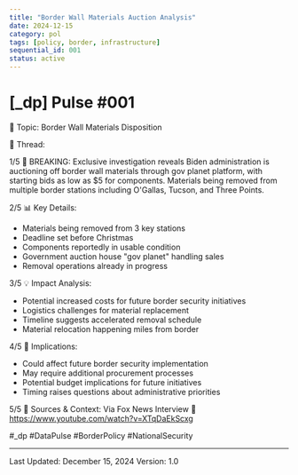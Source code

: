 ```yaml
---
title: "Border Wall Materials Auction Analysis"
date: 2024-12-15
category: pol
tags: [policy, border, infrastructure]
sequential_id: 001
status: active
---
```


# [_dp] Pulse #001
📍 Topic: Border Wall Materials Disposition

🧵 Thread:

1/5 🚨 BREAKING: Exclusive investigation reveals Biden administration is auctioning off border wall materials through gov planet platform, with starting bids as low as $5 for components. Materials being removed from multiple border stations including O'Gallas, Tucson, and Three Points.

2/5 📊 Key Details:
- Materials being removed from 3 key stations
- Deadline set before Christmas
- Components reportedly in usable condition
- Government auction house "gov planet" handling sales
- Removal operations already in progress

3/5 💡 Impact Analysis:
- Potential increased costs for future border security initiatives
- Logistics challenges for material replacement
- Timeline suggests accelerated removal schedule
- Material relocation happening miles from border

4/5 🔮 Implications:
- Could affect future border security implementation
- May require additional procurement processes
- Potential budget implications for future initiatives
- Timing raises questions about administrative priorities

5/5 🎯 Sources & Context:
Via Fox News Interview
🔗 https://www.youtube.com/watch?v=XTqDaEkScxg

#_dp #DataPulse #BorderPolicy #NationalSecurity 

---
Last Updated: December 15, 2024
Version: 1.0